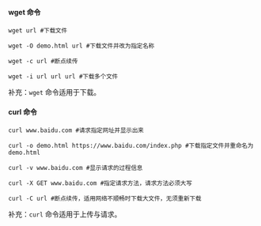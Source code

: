 #### wget 命令

```
wget url #下载文件

wget -O demo.html url #下载文件并改为指定名称

wget -c url #断点续传

wget -i url url url #下载多个文件
```

补充：`wget` 命令适用于下载。

#### curl 命令

```
curl www.baidu.com #请求指定网址并显示出来

curl -o demo.html https://www.baidu.com/index.php #下载指定文件并重命名为 demo.html

curl -v www.baidu.com #显示请求的过程信息

curl -X GET www.baidu.com #指定请求方法，请求方法必须大写

curl -C url #断点续传，适用网络不顺畅时下载大文件，无须重新下载
```

补充：`curl` 命令适用于上传与请求。